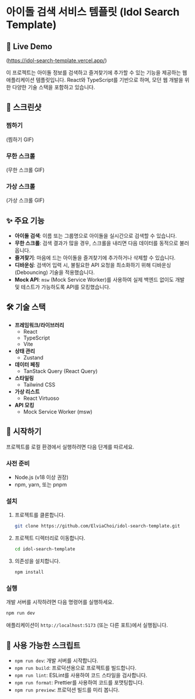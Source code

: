 # 아이돌 검색 서비스 템플릿 (Idol Search Template)

## 🚀 Live Demo

(https://idol-search-template.vercel.app/)

이 프로젝트는 아이돌 정보를 검색하고 즐겨찾기에 추가할 수 있는 기능을 제공하는 웹 애플리케이션 템플릿입니다. React와 TypeScript를 기반으로 하며, 모던 웹 개발을 위한 다양한 기술 스택을 포함하고 있습니다.

## 📸 스크린샷

### 찜하기

(찜하기 GIF)

### 무한 스크롤

(무한 스크롤 GIF)

### 가상 스크롤

(가상 스크롤 GIF)

## ✨ 주요 기능

- **아이돌 검색**: 이름 또는 그룹명으로 아이돌을 실시간으로 검색할 수 있습니다.
- **무한 스크롤**: 검색 결과가 많을 경우, 스크롤을 내리면 다음 데이터를 동적으로 불러옵니다.
- **즐겨찾기**: 마음에 드는 아이돌을 즐겨찾기에 추가하거나 삭제할 수 있습니다.
- **디바운싱**: 검색어 입력 시, 불필요한 API 요청을 최소화하기 위해 디바운싱(Debouncing) 기술을 적용했습니다.
- **Mock API**: `msw` (Mock Service Worker)를 사용하여 실제 백엔드 없이도 개발 및 테스트가 가능하도록 API를 모킹했습니다.

## 🛠️ 기술 스택

- **프레임워크/라이브러리**
  - React
  - TypeScript
  - Vite
- **상태 관리**
  - Zustand
- **데이터 페칭**
  - TanStack Query (React Query)
- **스타일링**
  - Tailwind CSS
- **가상 리스트**
  - React Virtuoso
- **API 모킹**
  - Mock Service Worker (msw)

## 🚀 시작하기

프로젝트를 로컬 환경에서 실행하려면 다음 단계를 따르세요.

### 사전 준비

- Node.js (v18 이상 권장)
- npm, yarn, 또는 pnpm

### 설치

1. 프로젝트를 클론합니다.
   ```bash
   git clone https://github.com/ElviaChoi/idol-search-template.git
   ```
2. 프로젝트 디렉터리로 이동합니다.
   ```bash
   cd idol-search-template
   ```
3. 의존성을 설치합니다.
   ```bash
   npm install
   ```

### 실행

개발 서버를 시작하려면 다음 명령어를 실행하세요.

```bash
npm run dev
```

애플리케이션이 `http://localhost:5173` (또는 다른 포트)에서 실행됩니다.

## 📜 사용 가능한 스크립트

- `npm run dev`: 개발 서버를 시작합니다.
- `npm run build`: 프로덕션용으로 프로젝트를 빌드합니다.
- `npm run lint`: ESLint를 사용하여 코드 스타일을 검사합니다.
- `npm run format`: Prettier를 사용하여 코드를 포맷팅합니다.
- `npm run preview`: 프로덕션 빌드를 미리 봅니다.
